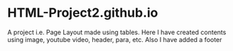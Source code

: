 # HTML-Project2.github.io
A project i.e. Page Layout made using tables. Here I have created contents using image, youtube video, header, para, etc. Also I have added a footer
